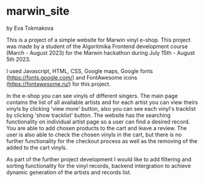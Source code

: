 # marwin_site

by Eva Tokmakova

This is a project of a simple website for Marwin vinyl e-shop. This project was made by a student of the Algoritmika Frontend development course (March - August 2023) for the Marwin hackathon during July 15th - August 5th 2023.

I used Javascript, HTML, CSS, Google maps, Google fonts (https://fonts.google.com/) and FontAwesome icons (https://fontawesome.ru/) for this project.

In the e-shop you can see vinyls of different singers. The main page contains the list of all available artists and for each artist you can view theirs vinyls by clicking 'view more' button, also you can see each vinyl's tracklist by clicking 'show tracklist' button. The website has the searching functionality on individual artist page so a user can find a desired record. You are able to add chosen products to the cart and leave a review. The user is also able to check the chosen vinyls in the cart, but there is no further functionality for the checkout process as well as the removing of the added to the cart vinyls.

As part of the further project development I would like to add filtering and sorting functionality for the vinyl records, backend intergration to achieve dynamic generation of the artists and records list.
